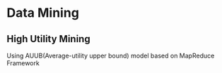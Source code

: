 # Data Mining
 
## High Utility Mining 

Using AUUB(Average-utility upper bound) model based on MapReduce Framework
